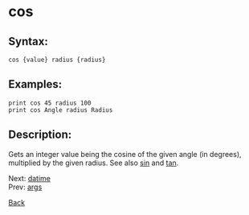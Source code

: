 # cos

## Syntax:
`cos {value} radius {radius}`

## Examples:
`print cos 45 radius 100`  
`print cos Angle radius Radius`

## Description:
Gets an integer value being the cosine of the given angle (in degrees), multiplied by the given radius. See also [sin](sin.md) and [tan](tan.md).

Next: [datime](datime.md)  
Prev: [args](args.md)

[Back](../../README.md)
